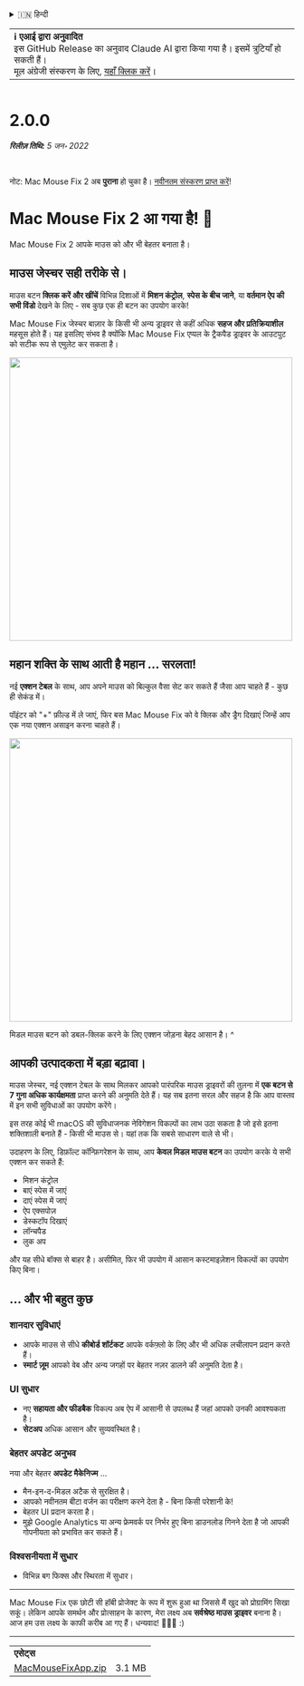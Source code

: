 <details>
<summary>🇮🇳 हिन्दी</summary>

[🇬🇧 English (GitHub)](https://github.com/noah-nuebling/mac-mouse-fix/releases/tag/2.0.0)\
[🇦🇩 Català](https://redirect.macmousefix.com/?target=mmf-release&tag=2.0.0&locale=ca)\
[🇩🇪 Deutsch](https://redirect.macmousefix.com/?target=mmf-release&tag=2.0.0&locale=de)\
[🇪🇸 Español](https://redirect.macmousefix.com/?target=mmf-release&tag=2.0.0&locale=es)\
[🇫🇷 Français](https://redirect.macmousefix.com/?target=mmf-release&tag=2.0.0&locale=fr)\
[🇮🇩 Indonesia](https://redirect.macmousefix.com/?target=mmf-release&tag=2.0.0&locale=id)\
[🇮🇹 Italiano](https://redirect.macmousefix.com/?target=mmf-release&tag=2.0.0&locale=it)\
[🇭🇺 Magyar](https://redirect.macmousefix.com/?target=mmf-release&tag=2.0.0&locale=hu)\
[🇳🇱 Nederlands](https://redirect.macmousefix.com/?target=mmf-release&tag=2.0.0&locale=nl)\
[🇵🇱 Polski](https://redirect.macmousefix.com/?target=mmf-release&tag=2.0.0&locale=pl)\
[🇧🇷 Português (Brasil)](https://redirect.macmousefix.com/?target=mmf-release&tag=2.0.0&locale=pt-BR)\
[🇵🇹 Português (Portugal)](https://redirect.macmousefix.com/?target=mmf-release&tag=2.0.0&locale=pt-PT)\
[🇷🇴 Română](https://redirect.macmousefix.com/?target=mmf-release&tag=2.0.0&locale=ro)\
[🇸🇪 Svenska](https://redirect.macmousefix.com/?target=mmf-release&tag=2.0.0&locale=sv)\
[🇻🇳 Tiếng Việt](https://redirect.macmousefix.com/?target=mmf-release&tag=2.0.0&locale=vi)\
[🇹🇷 Türkçe](https://redirect.macmousefix.com/?target=mmf-release&tag=2.0.0&locale=tr)\
[🇨🇿 Čeština](https://redirect.macmousefix.com/?target=mmf-release&tag=2.0.0&locale=cs)\
[🇬🇷 Ελληνικά](https://redirect.macmousefix.com/?target=mmf-release&tag=2.0.0&locale=el)\
[🇷🇺 Русский](https://redirect.macmousefix.com/?target=mmf-release&tag=2.0.0&locale=ru)\
[🇺🇦 Українська](https://redirect.macmousefix.com/?target=mmf-release&tag=2.0.0&locale=uk)\
[🇮🇱 עברית](https://redirect.macmousefix.com/?target=mmf-release&tag=2.0.0&locale=he)\
[🇸🇦 العربية](https://redirect.macmousefix.com/?target=mmf-release&tag=2.0.0&locale=ar)\
**🇮🇳 हिन्दी**\
[🇹🇭 ไทย](https://redirect.macmousefix.com/?target=mmf-release&tag=2.0.0&locale=th)\
[🇨🇳 中文 (简体)](https://redirect.macmousefix.com/?target=mmf-release&tag=2.0.0&locale=zh-Hans)\
[🇨🇳 中文 (繁體)](https://redirect.macmousefix.com/?target=mmf-release&tag=2.0.0&locale=zh-Hant)\
[🇭🇰 中文（香港)](https://redirect.macmousefix.com/?target=mmf-release&tag=2.0.0&locale=zh-HK)\
[🇯🇵 日本語](https://redirect.macmousefix.com/?target=mmf-release&tag=2.0.0&locale=ja)\
[🇰🇷 한국어](https://redirect.macmousefix.com/?target=mmf-release&tag=2.0.0&locale=ko)\
[Help translate Mac Mouse Fix to different languages!](https://github.com/noah-nuebling/mac-mouse-fix/discussions/731)
</details>
<table align=><td>
<b>ℹ️ एआई द्वारा अनुवादित</b><br>
इस GitHub Release का अनुवाद Claude AI द्वारा किया गया है। इसमें त्रुटियाँ हो सकती हैं।<br>
मूल अंग्रेजी संस्करण के लिए, <a href="https://github.com/noah-nuebling/mac-mouse-fix/releases/tag/2.0.0">यहाँ क्लिक करें</a>।
</td></table>

<table></table>

# 2.0.0
***रिलीज़ तिथि:** 5 जन॰ 2022*

<br>

नोट: Mac Mouse Fix 2 अब **पुराना** हो चुका है। [नवीनतम संस्करण प्राप्त करें](https://github.com/noah-nuebling/mac-mouse-fix/releases)!

# Mac Mouse Fix 2 आ गया है! 🎉

Mac Mouse Fix 2 आपके माउस को और भी बेहतर बनाता है।

## माउस जेस्चर सही तरीके से।

माउस बटन **क्लिक करें और खींचें** विभिन्न दिशाओं में **मिशन कंट्रोल**, **स्पेस के बीच जाने**, या **वर्तमान ऐप की सभी विंडो** देखने के लिए - सब कुछ एक ही बटन का उपयोग करके!

Mac Mouse Fix जेस्चर बाज़ार के किसी भी अन्य ड्राइवर से कहीं अधिक **सहज और प्रतिक्रियाशील** महसूस होते हैं।
यह इसलिए संभव है क्योंकि Mac Mouse Fix एप्पल के ट्रैकपैड ड्राइवर के आउटपुट को सटीक रूप से एमुलेट कर सकता है।

<img width=500px src="https://user-images.githubusercontent.com/40808343/149643011-cc3311f1-af5c-453a-8206-2c6496d73d61.gif">

## महान शक्ति के साथ आती है महान ... सरलता!

नई **एक्शन टेबल** के साथ, आप अपने माउस को बिल्कुल वैसा सेट कर सकते हैं जैसा आप चाहते हैं - कुछ ही सेकंड में।

पॉइंटर को "+" फ़ील्ड में ले जाएं, फिर बस Mac Mouse Fix को वे क्लिक और ड्रैग दिखाएं जिन्हें आप एक नया एक्शन असाइन करना चाहते हैं।

<img width=500px src="https://user-images.githubusercontent.com/40808343/149642392-d0e25cf9-b49b-4398-b2e9-af2e810c8594.gif">

मिडल माउस बटन को डबल-क्लिक करने के लिए एक्शन जोड़ना बेहद आसान है। ^

## आपकी उत्पादकता में बड़ा बढ़ावा।

माउस जेस्चर, नई एक्शन टेबल के साथ मिलकर आपको पारंपरिक माउस ड्राइवरों की तुलना में **एक बटन से 7 गुना अधिक कार्यक्षमता** प्राप्त करने की अनुमति देते हैं। यह सब इतना सरल और सहज है कि आप वास्तव में इन सभी सुविधाओं का उपयोग करेंगे।

इस तरह कोई भी macOS की सुविधाजनक नेविगेशन विकल्पों का लाभ उठा सकता है जो इसे इतना शक्तिशाली बनाते हैं - किसी भी माउस से। यहां तक कि सबसे साधारण वाले से भी।

उदाहरण के लिए, डिफ़ॉल्ट कॉन्फ़िगरेशन के साथ, आप **केवल मिडल माउस बटन** का उपयोग करके ये सभी एक्शन कर सकते हैं:

- मिशन कंट्रोल
- बाएं स्पेस में जाएं
- दाएं स्पेस में जाएं
- ऐप एक्सपोज़
- डेस्कटॉप दिखाएं
- लॉन्चपैड
- लुक अप

और यह सीधे बॉक्स से बाहर है। असीमित, फिर भी उपयोग में आसान कस्टमाइज़ेशन विकल्पों का उपयोग किए बिना।

## ... और भी बहुत कुछ

### शानदार सुविधाएं

- आपके माउस से सीधे **कीबोर्ड शॉर्टकट** आपके वर्कफ़्लो के लिए और भी अधिक लचीलापन प्रदान करते हैं।
- **स्मार्ट ज़ूम** आपको वेब और अन्य जगहों पर बेहतर नज़र डालने की अनुमति देता है।

### UI सुधार

- नए **सहायता और फीडबैक** विकल्प अब ऐप में आसानी से उपलब्ध हैं जहां आपको उनकी आवश्यकता है।
- **सेटअप** अधिक आसान और सुव्यवस्थित है।

### बेहतर अपडेट अनुभव

नया और बेहतर **अपडेट मैकेनिज्म** ...

- मैन-इन-द-मिडल अटैक से सुरक्षित है।
- आपको नवीनतम बीटा वर्जन का परीक्षण करने देता है - बिना किसी परेशानी के!
- बेहतर UI प्रदान करता है।
- मुझे Google Analytics या अन्य फ्रेमवर्क पर निर्भर हुए बिना डाउनलोड गिनने देता है जो आपकी गोपनीयता को प्रभावित कर सकते हैं।

### विश्वसनीयता में सुधार

- विभिन्न बग फिक्स और स्थिरता में सुधार।

---

Mac Mouse Fix एक छोटी सी हॉबी प्रोजेक्ट के रूप में शुरू हुआ था जिससे मैं खुद को प्रोग्रामिंग सिखा सकूं। लेकिन आपके समर्थन और प्रोत्साहन के कारण, मेरा लक्ष्य अब **सर्वश्रेष्ठ माउस ड्राइवर** बनाना है। आज हम उस लक्ष्य के काफी करीब आ गए हैं। धन्यवाद! 🚀🚀🚀 :)

---

<table align="start">
<tr>
    <td colspan=2>
        <b>एसेट्स</b>
    </td>
</tr>
<tr>
    <td><a href="https://github.com/noah-nuebling/mac-mouse-fix/releases/download/2.0.0/MacMouseFixApp.zip">MacMouseFixApp.zip</a></td>
    <td>3.1 MB</td>
</tr>
</table>